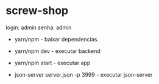 # screw-shop
login: admin
senha: admin

* yarn/npm - baixar dependencias.

* yarn/npm dev - executar backend
* yarn/npm start - executar app
 *  json-server server.json -p 3999 - executar json-server
